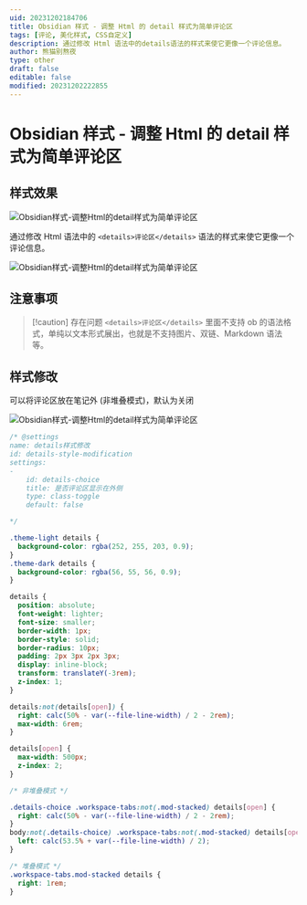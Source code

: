 ```yaml
---
uid: 20231202184706
title: Obsidian 样式 - 调整 Html 的 detail 样式为简单评论区
tags: [评论, 美化样式, CSS自定义]
description: 通过修改 Html 语法中的details语法的样式来使它更像一个评论信息。
author: 熊猫别熬夜
type: other
draft: false
editable: false
modified: 20231202222855
---
```


# Obsidian 样式 - 调整 Html 的 detail 样式为简单评论区

## 样式效果

![Obsidian样式-调整Html的detail样式为简单评论区](https://cdn.pkmer.cn/images/202312021807784.jpg!pkmer)

通过修改 Html 语法中的 `<details>评论区</details>` 语法的样式来使它更像一个评论信息。

![Obsidian样式-调整Html的detail样式为简单评论区](https://cdn.pkmer.cn/images/202312021807222.gif!pkmer)

## 注意事项

> [!caution] 存在问题
> `<details>评论区</details>` 里面不支持 ob 的语法格式，单纯以文本形式展出，也就是不支持图片、双链、Markdown 语法等。

## 样式修改

可以将评论区放在笔记外 (非堆叠模式)，默认为关闭

![Obsidian样式-调整Html的detail样式为简单评论区](https://cdn.pkmer.cn/images/202312021845380.png!pkmer)

```css
/* @settings
name: details样式修改
id: details-style-modification
settings:
-
	id: details-choice
	title: 是否评论区显示在外侧
	type: class-toggle
	default: false

*/

.theme-light details {
  background-color: rgba(252, 255, 203, 0.9);
}
.theme-dark details {
  background-color: rgba(56, 55, 56, 0.9);
}

details {
  position: absolute;
  font-weight: lighter;
  font-size: smaller;
  border-width: 1px;
  border-style: solid;
  border-radius: 10px;
  padding: 2px 3px 2px 3px;
  display: inline-block;
  transform: translateY(-3rem);
  z-index: 1;
}

details:not(details[open]) {
  right: calc(50% - var(--file-line-width) / 2 - 2rem);
  max-width: 6rem;
}

details[open] {
  max-width: 500px;
  z-index: 2;
}

/* 非堆叠模式 */

.details-choice .workspace-tabs:not(.mod-stacked) details[open] {
  right: calc(50% - var(--file-line-width) / 2 - 2rem);
}
body:not(.details-choice) .workspace-tabs:not(.mod-stacked) details[open]{
  left: calc(53.5% + var(--file-line-width) / 2);
}

/* 堆叠模式 */
.workspace-tabs.mod-stacked details {
  right: 1rem;
}

```
